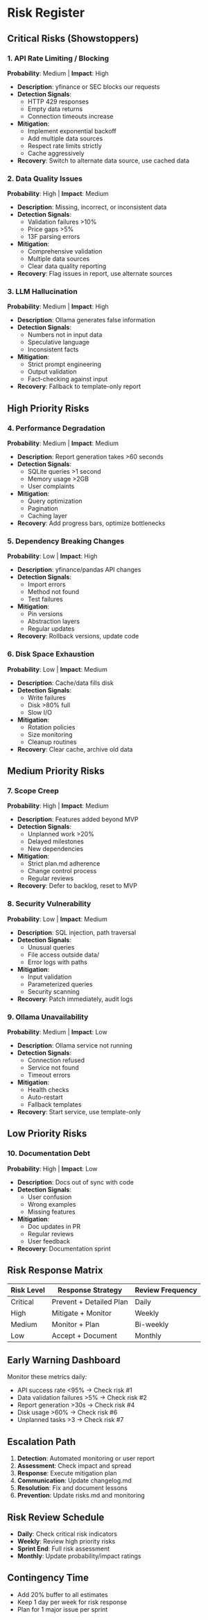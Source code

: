 # Risk Register

## Critical Risks (Showstoppers)

### 1. API Rate Limiting / Blocking
**Probability**: Medium | **Impact**: High
- **Description**: yfinance or SEC blocks our requests
- **Detection Signals**:
  - HTTP 429 responses
  - Empty data returns
  - Connection timeouts increase
- **Mitigation**:
  - Implement exponential backoff
  - Add multiple data sources
  - Respect rate limits strictly
  - Cache aggressively
- **Recovery**: Switch to alternate data source, use cached data

### 2. Data Quality Issues
**Probability**: High | **Impact**: Medium
- **Description**: Missing, incorrect, or inconsistent data
- **Detection Signals**:
  - Validation failures >10%
  - Price gaps >5%
  - 13F parsing errors
- **Mitigation**:
  - Comprehensive validation
  - Multiple data sources
  - Clear data quality reporting
- **Recovery**: Flag issues in report, use alternate sources

### 3. LLM Hallucination
**Probability**: Medium | **Impact**: High
- **Description**: Ollama generates false information
- **Detection Signals**:
  - Numbers not in input data
  - Speculative language
  - Inconsistent facts
- **Mitigation**:
  - Strict prompt engineering
  - Output validation
  - Fact-checking against input
- **Recovery**: Fallback to template-only report

## High Priority Risks

### 4. Performance Degradation
**Probability**: Medium | **Impact**: Medium
- **Description**: Report generation takes >60 seconds
- **Detection Signals**:
  - SQLite queries >1 second
  - Memory usage >2GB
  - User complaints
- **Mitigation**:
  - Query optimization
  - Pagination
  - Caching layer
- **Recovery**: Add progress bars, optimize bottlenecks

### 5. Dependency Breaking Changes
**Probability**: Low | **Impact**: High
- **Description**: yfinance/pandas API changes
- **Detection Signals**:
  - Import errors
  - Method not found
  - Test failures
- **Mitigation**:
  - Pin versions
  - Abstraction layers
  - Regular updates
- **Recovery**: Rollback versions, update code

### 6. Disk Space Exhaustion
**Probability**: Low | **Impact**: Medium
- **Description**: Cache/data fills disk
- **Detection Signals**:
  - Write failures
  - Disk >80% full
  - Slow I/O
- **Mitigation**:
  - Rotation policies
  - Size monitoring
  - Cleanup routines
- **Recovery**: Clear cache, archive old data

## Medium Priority Risks

### 7. Scope Creep
**Probability**: High | **Impact**: Medium
- **Description**: Features added beyond MVP
- **Detection Signals**:
  - Unplanned work >20%
  - Delayed milestones
  - New dependencies
- **Mitigation**:
  - Strict plan.md adherence
  - Change control process
  - Regular reviews
- **Recovery**: Defer to backlog, reset to MVP

### 8. Security Vulnerability
**Probability**: Low | **Impact**: Medium
- **Description**: SQL injection, path traversal
- **Detection Signals**:
  - Unusual queries
  - File access outside data/
  - Error logs with paths
- **Mitigation**:
  - Input validation
  - Parameterized queries
  - Security scanning
- **Recovery**: Patch immediately, audit logs

### 9. Ollama Unavailability
**Probability**: Medium | **Impact**: Low
- **Description**: Ollama service not running
- **Detection Signals**:
  - Connection refused
  - Service not found
  - Timeout errors
- **Mitigation**:
  - Health checks
  - Auto-restart
  - Fallback templates
- **Recovery**: Start service, use template-only

## Low Priority Risks

### 10. Documentation Debt
**Probability**: High | **Impact**: Low
- **Description**: Docs out of sync with code
- **Detection Signals**:
  - User confusion
  - Wrong examples
  - Missing features
- **Mitigation**:
  - Doc updates in PR
  - Regular reviews
  - User feedback
- **Recovery**: Documentation sprint

## Risk Response Matrix

| Risk Level | Response Strategy | Review Frequency |
|------------|------------------|------------------|
| Critical | Prevent + Detailed Plan | Daily |
| High | Mitigate + Monitor | Weekly |
| Medium | Monitor + Plan | Bi-weekly |
| Low | Accept + Document | Monthly |

## Early Warning Dashboard

Monitor these metrics daily:
- API success rate <95% → Check risk #1
- Data validation failures >5% → Check risk #2
- Report generation >30s → Check risk #4
- Disk usage >60% → Check risk #6
- Unplanned tasks >3 → Check risk #7

## Escalation Path

1. **Detection**: Automated monitoring or user report
2. **Assessment**: Check impact and spread
3. **Response**: Execute mitigation plan
4. **Communication**: Update changelog.md
5. **Resolution**: Fix and document lessons
6. **Prevention**: Update risks.md and monitoring

## Risk Review Schedule

- **Daily**: Check critical risk indicators
- **Weekly**: Review high priority risks
- **Sprint End**: Full risk assessment
- **Monthly**: Update probability/impact ratings

## Contingency Time

- Add 20% buffer to all estimates
- Keep 1 day per week for risk response
- Plan for 1 major issue per sprint
